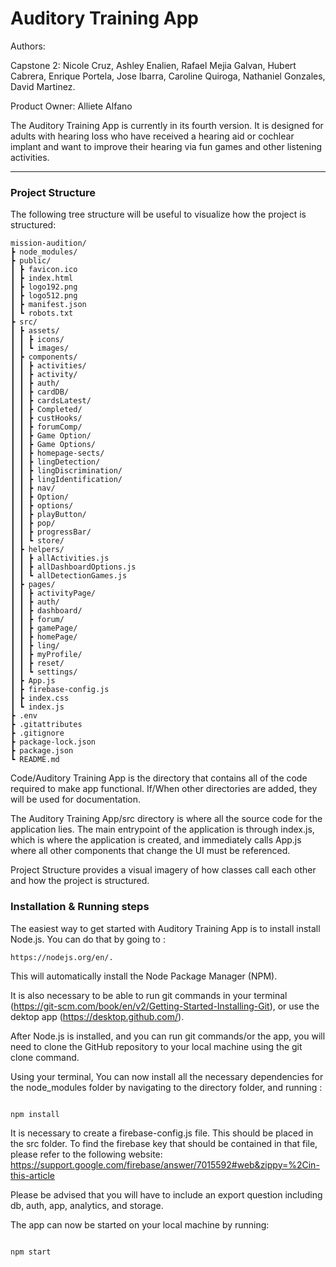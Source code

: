 # Auditory Training App

Authors:

Capstone 2: Nicole Cruz, Ashley Enalien, Rafael Mejia Galvan, Hubert Cabrera, Enrique Portela, Jose Ibarra, Caroline Quiroga, Nathaniel Gonzales, David Martinez.

Product Owner: Alliete Alfano

The Auditory Training App is currently in its fourth version. It is designed for adults with
hearing loss who have received a hearing aid or cochlear implant and want to improve their hearing
via fun games and other listening activities.

---

### Project Structure

The following tree structure will be useful to visualize how the project is structured:

```
mission-audition/
┣ node_modules/
┣ public/
┃ ┣ favicon.ico
┃ ┣ index.html
┃ ┣ logo192.png
┃ ┣ logo512.png
┃ ┣ manifest.json
┃ ┗ robots.txt
┣ src/
┃ ┣ assets/
┃ ┃ ┣ icons/
┃ ┃ ┗ images/
┃ ┣ components/
┃ ┃ ┣ activities/
┃ ┃ ┣ activity/
┃ ┃ ┣ auth/
┃ ┃ ┣ cardDB/
┃ ┃ ┣ cardsLatest/
┃ ┃ ┣ Completed/
┃ ┃ ┣ custHooks/
┃ ┃ ┣ forumComp/
┃ ┃ ┣ Game Option/
┃ ┃ ┣ Game Options/
┃ ┃ ┣ homepage-sects/
┃ ┃ ┣ lingDetection/
┃ ┃ ┣ lingDiscrimination/
┃ ┃ ┣ lingIdentification/
┃ ┃ ┣ nav/
┃ ┃ ┣ Option/
┃ ┃ ┣ options/
┃ ┃ ┣ playButton/
┃ ┃ ┣ pop/
┃ ┃ ┣ progressBar/
┃ ┃ ┗ store/
┃ ┣ helpers/
┃ ┃ ┣ allActivities.js
┃ ┃ ┣ allDashboardOptions.js
┃ ┃ ┗ allDetectionGames.js
┃ ┣ pages/
┃ ┃ ┣ activityPage/
┃ ┃ ┣ auth/
┃ ┃ ┣ dashboard/
┃ ┃ ┣ forum/
┃ ┃ ┣ gamePage/
┃ ┃ ┣ homePage/
┃ ┃ ┣ ling/
┃ ┃ ┣ myProfile/
┃ ┃ ┣ reset/
┃ ┃ ┗ settings/
┃ ┣ App.js
┃ ┣ firebase-config.js
┃ ┣ index.css
┃ ┗ index.js
┣ .env
┣ .gitattributes
┣ .gitignore
┣ package-lock.json
┣ package.json
┗ README.md
```

Code/Auditory Training App is the directory that contains all of the code required to make app functional. If/When other directories are added, they will be used for documentation.

The Auditory Training App/src directory is where all the source code for the application lies. The main entrypoint of the application is through index.js, which is where the application is created, and immediately calls App.js where all other components that change the UI must be referenced.

Project Structure provides a visual imagery of how classes call each other and how the project is structured.

### Installation & Running steps

The easiest way to get started with Auditory Training App is to install install Node.js. You can do that by going to :

```
https://nodejs.org/en/.
```

This will automatically install the Node Package Manager (NPM).

It is also necessary to be able to run git commands in your terminal (https://git-scm.com/book/en/v2/Getting-Started-Installing-Git), or use the dektop app (https://desktop.github.com/).

After Node.js is installed, and you can run git commands/or the app, you will need to clone the GitHub repository to your local machine using the git clone command.

Using your terminal, You can now install all the necessary dependencies for the node_modules folder by navigating to the directory folder, and running :

```

npm install

```

It is necessary to create a firebase-config.js file. This should be placed in the src folder. To find the firebase key that should be contained in that file, please refer to the following website: https://support.google.com/firebase/answer/7015592#web&zippy=%2Cin-this-article 

Please be advised that you will have to include an export question including db, auth, app, analytics, and storage.

The app can now be started on your local machine by running:

```

npm start

```
